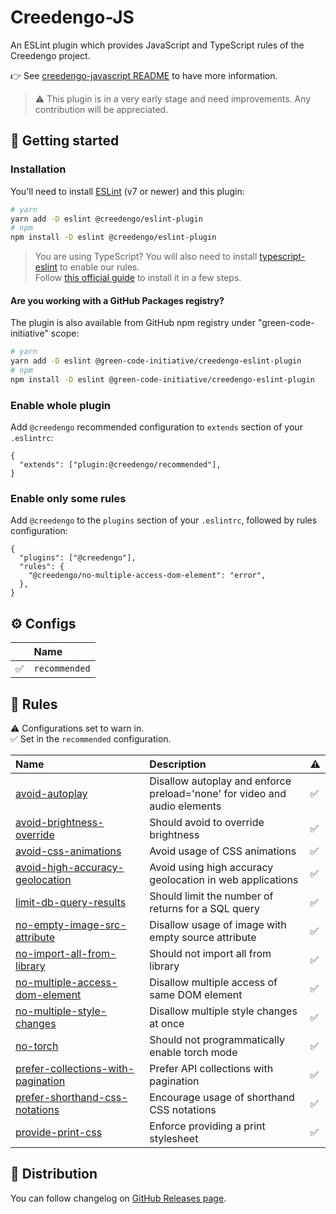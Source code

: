 # Creedengo-JS

An ESLint plugin which provides JavaScript and TypeScript rules of the Creedengo project.

👉 See [creedengo-javascript README](../README.md) to have more information.

> ⚠️ This plugin is in a very early stage and need improvements. Any contribution will be appreciated.

## 🚀 Getting started

### Installation

You'll need to install [ESLint](https://eslint.org/) (v7 or newer) and this plugin:

```sh
# yarn
yarn add -D eslint @creedengo/eslint-plugin
# npm
npm install -D eslint @creedengo/eslint-plugin
```

> You are using TypeScript? You will also need to install [typescript-eslint](https://typescript-eslint.io/) to enable
> our rules.\
> Follow [this official guide](https://typescript-eslint.io/getting-started) to install it in a few steps.

#### Are you working with a GitHub Packages registry?

The plugin is also available from GitHub npm registry under "green-code-initiative" scope:

```sh
# yarn
yarn add -D eslint @green-code-initiative/creedengo-eslint-plugin
# npm
npm install -D eslint @green-code-initiative/creedengo-eslint-plugin
```

### Enable whole plugin

Add `@creedengo` recommended configuration to `extends` section of your `.eslintrc`:

```jsonc
{
  "extends": ["plugin:@creedengo/recommended"],
}
```

### Enable only some rules

Add `@creedengo` to the `plugins` section of your `.eslintrc`, followed by rules configuration:

```jsonc
{
  "plugins": ["@creedengo"],
  "rules": {
    "@creedengo/no-multiple-access-dom-element": "error",
  },
}
```

## ⚙ Configs

<!-- begin auto-generated configs list -->

|    | Name          |
| :- | :------------ |
| ✅  | `recommended` |

<!-- end auto-generated configs list -->

## 🔨 Rules

<!-- begin auto-generated rules list -->

⚠️ Configurations set to warn in.\
✅ Set in the `recommended` configuration.

| Name                                                                                   | Description                                                               | ⚠️ |
| :------------------------------------------------------------------------------------- | :------------------------------------------------------------------------ | :- |
| [avoid-autoplay](docs/rules/avoid-autoplay.md)                                         | Disallow autoplay and enforce preload='none' for video and audio elements | ✅  |
| [avoid-brightness-override](docs/rules/avoid-brightness-override.md)                   | Should avoid to override brightness                                       | ✅  |
| [avoid-css-animations](docs/rules/avoid-css-animations.md)                             | Avoid usage of CSS animations                                             | ✅  |
| [avoid-high-accuracy-geolocation](docs/rules/avoid-high-accuracy-geolocation.md)       | Avoid using high accuracy geolocation in web applications                 | ✅  |
| [limit-db-query-results](docs/rules/limit-db-query-results.md)                         | Should limit the number of returns for a SQL query                        | ✅  |
| [no-empty-image-src-attribute](docs/rules/no-empty-image-src-attribute.md)             | Disallow usage of image with empty source attribute                       | ✅  |
| [no-import-all-from-library](docs/rules/no-import-all-from-library.md)                 | Should not import all from library                                        | ✅  |
| [no-multiple-access-dom-element](docs/rules/no-multiple-access-dom-element.md)         | Disallow multiple access of same DOM element                              | ✅  |
| [no-multiple-style-changes](docs/rules/no-multiple-style-changes.md)                   | Disallow multiple style changes at once                                   | ✅  |
| [no-torch](docs/rules/no-torch.md)                                                     | Should not programmatically enable torch mode                             | ✅  |
| [prefer-collections-with-pagination](docs/rules/prefer-collections-with-pagination.md) | Prefer API collections with pagination                                    | ✅  |
| [prefer-shorthand-css-notations](docs/rules/prefer-shorthand-css-notations.md)         | Encourage usage of shorthand CSS notations                                | ✅  |
| [provide-print-css](docs/rules/provide-print-css.md)                                   | Enforce providing a print stylesheet                                      | ✅  |

<!-- end auto-generated rules list -->

## 🛒 Distribution

You can follow changelog on [GitHub Releases page](https://github.com/green-code-initiative/creedengo-javascript/releases).
